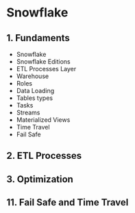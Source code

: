 # Snowflake

## 1. Fundaments

- Snowflake
- Snowflake Editions
- ETL Processes Layer
- Warehouse
- Roles
- Data Loading
- Tables types
- Tasks
- Streams
- Materialized Views
- Time Travel
- Fail Safe

## 2. ETL Processes

## 3. Optimization

## 11. Fail Safe and Time Travel
